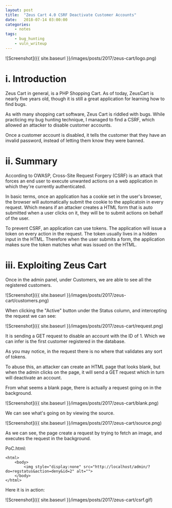 ```yaml
---
layout: post
title:	"Zeus Cart 4.0 CSRF Deactivate Customer Accounts"
date:	2018-07-14 03:00:00
categories:
    - notes
tags:
    - bug_hunting
    - vuln_writeup
---
```

<head>
	<title> Zeus Cart 4.0 CSRF Deactivate Customer Accounts </title>
</head>
![Screenshot]({{ site.baseurl }}/images/posts/2017/zeus-cart/logo.png)


# i. Introduction

Zeus Cart in general, is a PHP Shopping Cart. As of today, ZeusCart is nearly five years old, though it is still a great application for learning how to find bugs.

As with many shopping cart software, Zeus Cart is riddled with bugs. While practicing my bug hunting technique, I managed to find a CSRF, which allowed an attacker to disable customer accounts.

Once a customer account is disabled, it tells the customer that they have an invalid password, instead of letting them know they were banned.

# ii. Summary

According to OWASP, Cross-Site Request Forgery (CSRF) is an attack that forces an end user to execute unwanted actions on a web application in which they're currently authenticated.

In basic terms, once an application has a cookie set in the user's browser, the browser will automatically submit the cookie to the applicatoin in every request. Which means if an attacker creates a HTML form that is auto submitted when a user clicks on it, they will be  to submit actions on behalf of the user.

To prevent CSRF, an application can use tokens. The application will issue a token on every action in the request. The token usually lives in a hidden input in the HTML. Therefore when the user submits a form, the application makes sure the token matches what was issued on the HTML.

# iii. Exploiting Zeus Cart

Once in the admin panel, under Customers, we are able to see all the registered customers.

![Screenshot]({{ site.baseurl }}/images/posts/2017/zeus-cart/customers.png)

When clicking the "Active" button under the Status column, and intercepting the request we can see:

![Screenshot]({{ site.baseurl }}/images/posts/2017/zeus-cart/request.png)

It is sending a GET request to disable an account with the ID of 1. Which we can infer is the first customer registered in the database.

As you may notice, in the request there is no where that validates any sort of tokens.

To abuse this, an attacker can create an HTML page that looks blank, but when the admin clicks on the page, it will send a GET request which in turn will deactivate an account.

From what seems a blank page, there is actually a request going on in the background.

![Screenshot]({{ site.baseurl }}/images/posts/2017/zeus-cart/blank.png)

We can see what's going on by viewing the source.

![Screenshot]({{ site.baseurl }}/images/posts/2017/zeus-cart/source.png)

As we can see, the page create a request by trying to fetch an image, and executes the request in the background.

PoC.html:
```
<html>
	<body>
		<img style="display:none" src="http://localhost/admin/?do=regstatus&action=deny&id=2" alt="">
	</body>
</html>
```

Here it is in action:

![Screenshot]({{ site.baseurl }}/images/posts/2017/zeus-cart/csrf.gif)

